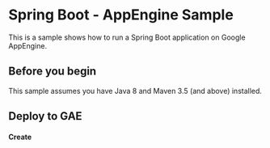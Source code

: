 # Spring Boot - AppEngine Sample

This is a sample shows how to run a Spring Boot application on Google AppEngine.

## Before you begin

This sample assumes you have Java 8 and Maven 3.5 (and above) installed.

## Deploy to GAE

#### Create

